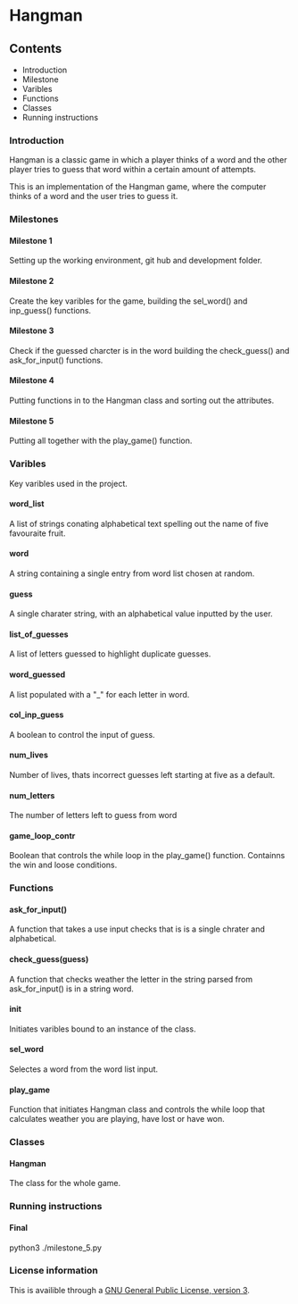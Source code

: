 # Hangman
## Contents
* Introduction
* Milestone
* Varibles
* Functions
* Classes
* Running instructions

### Introduction
Hangman is a classic game in which a player thinks of a word and the other player tries to guess that word within a certain amount of attempts.

This is an implementation of the Hangman game, where the computer thinks of a word and the user tries to guess it. 

### Milestones
#### Milestone 1
Setting up the working environment, git hub and development folder.

#### Milestone 2
Create the key varibles for the game, building the sel_word() and inp_guess() functions.

#### Milestone 3
Check if the guessed charcter is in the word building the check_guess() and ask_for_input() functions.

#### Milestone 4
Putting functions in to the Hangman class and sorting out the attributes.

#### Milestone 5
Putting all together with the play_game() function.

### Varibles
Key varibles used in the project.

#### word_list
A list of strings conating alphabetical text spelling out the name of five favouraite fruit.

#### word
A string containing a single entry from word list chosen at random.

#### guess
A single charater string, with an alphabetical value inputted by the user.

#### list_of_guesses
A list of letters guessed to highlight duplicate guesses.

#### word_guessed
A  list populated with a "_" for each letter in word. 

#### col_inp_guess
A boolean to control the input of guess.

#### num_lives
Number of lives, thats incorrect guesses left starting at five as a default.

#### num_letters
The number of letters left to guess from word

#### game_loop_contr
Boolean that controls the while loop in the play_game() function. Containns the win and loose conditions.

### Functions
#### ask_for_input()
A function that takes a use input checks that is is a single chrater and alphabetical. 

#### check_guess(guess)
A function that checks weather the letter in the string parsed from ask_for_input() is in a string word. 

#### __init__
Initiates varibles bound to an instance of the class.

#### sel_word
Selectes a word from the word list input.

#### play_game
Function that initiates Hangman class and controls the while loop that calculates weather you are playing, have lost or have won.

### Classes
#### Hangman
The class for the whole game.


### Running instructions
#### Final
python3 ./milestone_5.py

### License information
This is availible through a [GNU General Public License, version 3](https://www.gnu.org/licenses/gpl-3.0.html "GNU General Public License, version 3").
